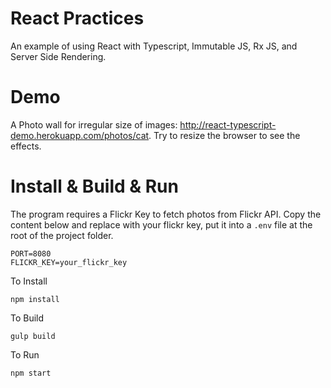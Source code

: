 # React Practices

An example of using React with Typescript, Immutable JS, Rx JS, and Server Side Rendering.

# Demo

A Photo wall for irregular size of images: http://react-typescript-demo.herokuapp.com/photos/cat.
Try to resize the browser to see the effects.

# Install & Build & Run

The program requires a Flickr Key to fetch photos from Flickr API.
Copy the content below and replace with your flickr key, put it into a `.env` file at the root of the project folder.

```
PORT=8080
FLICKR_KEY=your_flickr_key
```

To Install

```
npm install
```

To Build

```
gulp build
```

To Run

```
npm start
```
